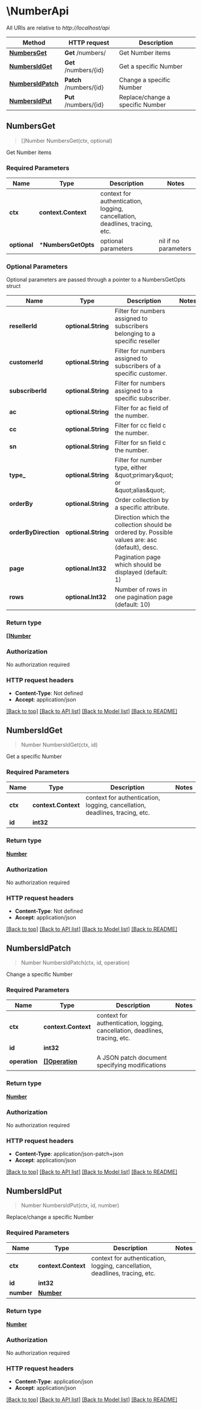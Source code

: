 # \NumberApi

All URIs are relative to *http://localhost/api*

Method | HTTP request | Description
------------- | ------------- | -------------
[**NumbersGet**](NumberApi.md#NumbersGet) | **Get** /numbers/ | Get Number items
[**NumbersIdGet**](NumberApi.md#NumbersIdGet) | **Get** /numbers/{id} | Get a specific Number
[**NumbersIdPatch**](NumberApi.md#NumbersIdPatch) | **Patch** /numbers/{id} | Change a specific Number
[**NumbersIdPut**](NumberApi.md#NumbersIdPut) | **Put** /numbers/{id} | Replace/change a specific Number



## NumbersGet

> []Number NumbersGet(ctx, optional)

Get Number items

### Required Parameters


Name | Type | Description  | Notes
------------- | ------------- | ------------- | -------------
**ctx** | **context.Context** | context for authentication, logging, cancellation, deadlines, tracing, etc.
 **optional** | ***NumbersGetOpts** | optional parameters | nil if no parameters

### Optional Parameters

Optional parameters are passed through a pointer to a NumbersGetOpts struct


Name | Type | Description  | Notes
------------- | ------------- | ------------- | -------------
 **resellerId** | **optional.String**| Filter for numbers assigned to subscribers belonging to a specific reseller | 
 **customerId** | **optional.String**| Filter for numbers assigned to subscribers of a specific customer. | 
 **subscriberId** | **optional.String**| Filter for numbers assigned to a specific subscriber. | 
 **ac** | **optional.String**| Filter for ac field of the number. | 
 **cc** | **optional.String**| Filter for cc field c the number. | 
 **sn** | **optional.String**| Filter for sn field c the number. | 
 **type_** | **optional.String**| Filter for number type, either \&quot;primary\&quot; or \&quot;alias\&quot;. | 
 **orderBy** | **optional.String**| Order collection by a specific attribute. | 
 **orderByDirection** | **optional.String**| Direction which the collection should be ordered by. Possible values are: asc (default), desc. | 
 **page** | **optional.Int32**| Pagination page which should be displayed (default: 1) | 
 **rows** | **optional.Int32**| Number of rows in one pagination page (default: 10) | 

### Return type

[**[]Number**](Number.md)

### Authorization

No authorization required

### HTTP request headers

- **Content-Type**: Not defined
- **Accept**: application/json

[[Back to top]](#) [[Back to API list]](../README.md#documentation-for-api-endpoints)
[[Back to Model list]](../README.md#documentation-for-models)
[[Back to README]](../README.md)


## NumbersIdGet

> Number NumbersIdGet(ctx, id)

Get a specific Number

### Required Parameters


Name | Type | Description  | Notes
------------- | ------------- | ------------- | -------------
**ctx** | **context.Context** | context for authentication, logging, cancellation, deadlines, tracing, etc.
**id** | **int32**|  | 

### Return type

[**Number**](Number.md)

### Authorization

No authorization required

### HTTP request headers

- **Content-Type**: Not defined
- **Accept**: application/json

[[Back to top]](#) [[Back to API list]](../README.md#documentation-for-api-endpoints)
[[Back to Model list]](../README.md#documentation-for-models)
[[Back to README]](../README.md)


## NumbersIdPatch

> Number NumbersIdPatch(ctx, id, operation)

Change a specific Number

### Required Parameters


Name | Type | Description  | Notes
------------- | ------------- | ------------- | -------------
**ctx** | **context.Context** | context for authentication, logging, cancellation, deadlines, tracing, etc.
**id** | **int32**|  | 
**operation** | [**[]Operation**](operation.md)| A JSON patch document specifying modifications | 

### Return type

[**Number**](Number.md)

### Authorization

No authorization required

### HTTP request headers

- **Content-Type**: application/json-patch+json
- **Accept**: application/json

[[Back to top]](#) [[Back to API list]](../README.md#documentation-for-api-endpoints)
[[Back to Model list]](../README.md#documentation-for-models)
[[Back to README]](../README.md)


## NumbersIdPut

> Number NumbersIdPut(ctx, id, number)

Replace/change a specific Number

### Required Parameters


Name | Type | Description  | Notes
------------- | ------------- | ------------- | -------------
**ctx** | **context.Context** | context for authentication, logging, cancellation, deadlines, tracing, etc.
**id** | **int32**|  | 
**number** | [**Number**](Number.md)|  | 

### Return type

[**Number**](Number.md)

### Authorization

No authorization required

### HTTP request headers

- **Content-Type**: application/json
- **Accept**: application/json

[[Back to top]](#) [[Back to API list]](../README.md#documentation-for-api-endpoints)
[[Back to Model list]](../README.md#documentation-for-models)
[[Back to README]](../README.md)

